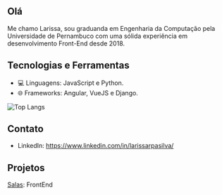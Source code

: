 ## Olá
Me chamo Larissa, sou graduanda em Engenharia da Computação pela Universidade de Pernambuco com uma sólida experiência em desenvolvimento Front-End desde 2018.

## Tecnologias e Ferramentas
- 💻 Linguagens: JavaScript e Python.
- 🌐 Frameworks: Angular, VueJS e Django.

![Top Langs](https://github-readme-stats.vercel.app/api/top-langs/?username=larissarsilva&layout=compact)

## Contato
- LinkedIn: https://www.linkedin.com/in/larissarpasilva/

## Projetos
[Salas](https://github.com/larissarsilva/salas): FrontEnd
  

